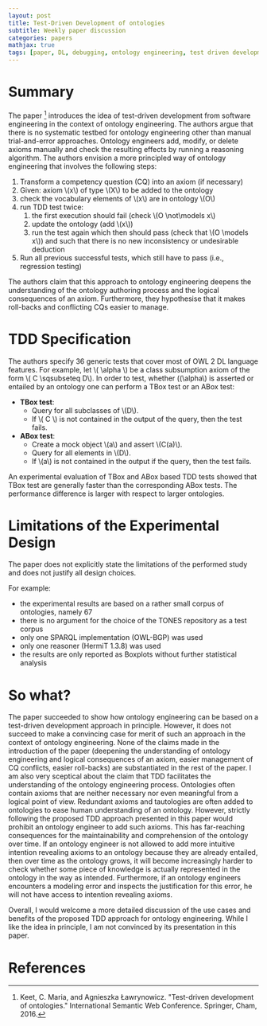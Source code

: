 ```yaml
---
layout: post
title: Test-Driven Development of ontologies
subtitle: Weekly paper discussion
categories: papers
mathjax: true
tags: [paper, DL, debugging, ontology engineering, test driven development]
---
```


# Summary

The paper [^fn1] introduces the idea of test-driven development from software engineering in the context of ontology engineering. The authors argue that there is no systematic testbed for ontology engineering other than manual trial-and-error approaches. Ontology engineers add, modify, or delete axioms manually and check the resulting effects by running a reasoning algorithm. The authors envision a more principled way of ontology engineering that involves the following steps:

1. Transform a competency question (CQ) into an axiom (if necessary)
2. Given: axiom \\(x\\) of type \\(X\\) to be added to the ontology
3. check the vocabulary elements of \\(x\\) are in ontology \\(O\\)
4. run TDD test twice:
    1. the first execution should fail (check \\(O \not\models x\\)
    2. update the ontology (add \\(x\\))
    3. run the test again which then should pass (check that \\(O \models x\\)) and such that there is no new inconsistency or undesirable deduction
5. Run all previous successful tests, which still have to pass (i.e., regression testing)

The authors claim that this approach to ontology engineering deepens the understanding of the ontology authoring process and the logical consequences of an axiom. Furthermore, they hypothesise that it makes roll-backs and conflicting CQs easier to manage.

# TDD Specification

The authors specify 36 generic tests that cover most of OWL 2 DL language features. For example, let \\( \alpha \\) be a class subsumption axiom of the form \\( C \sqsubseteq D\\). In order to test, whether \((\alpha\\) is asserted or entailed by an ontology one can perform a TBox test or an ABox test:

- **TBox test**:
    * Query for all subclasses of \\(D\\).
    * If \\( C \\) is not contained in the output of the query, then the test fails.
- **ABox test**:
    * Create a mock object \\(a\\) and assert \\(C(a)\\). 
    * Query for all elements in \\(D\\).
    * If \\(a\\) is not contained in the output if the query, then the test fails.

An experimental evaluation of TBox and ABox based TDD tests showed that TBox test are generally faster than the corresponding ABox tests. The performance difference is larger with respect to larger ontologies.

# Limitations of the Experimental Design 

The paper does not explicitly state the limitations of the performed study and does not justify all design choices.

For example:
- the experimental results are based on a rather small corpus of ontologies, namely 67
- there is no argument for the choice of the TONES repository as a test corpus
- only one SPARQL implementation (OWL-BGP) was used
- only one reasoner (HermiT 1.3.8) was used
- the results are only reported as Boxplots without further statistical analysis

# So what?

The paper succeeded to show how ontology engineering can be based on a test-driven development approach in principle. However, it does not succeed to make a convincing case for merit of such an approach in the context of ontology engineering. None of the claims made in the introduction of the paper (deepening the understanding of ontology engineering and logical consequences of an axiom, easier management of CQ conflicts, easier roll-backs) are substantiated in the rest of the paper. I am also very sceptical about the claim that TDD facilitates the understanding of the ontology engineering process. Ontologies often contain axioms that are neither necessary nor even meaningful from a logical point of view. Redundant axioms and tautologies are often added to ontologies to ease human understanding of an ontology. However, strictly following the proposed TDD approach presented in this paper would prohibit an ontology engineer to add such axioms. This has far-reaching consequences for the maintainability and comprehension of the ontology over time. If an ontology engineer is not allowed to add more intuitive intention revealing axioms to an ontology because they are already entailed, then over time as the ontology grows, it will become increasingly harder to check whether some piece of knowledge is actually represented in the ontology in the way as intended. Furthermore, if an ontology engineers encounters a modeling error and inspects the justification for this error, he will not have access to intention revealing axioms.

Overall, I would welcome a more detailed discussion of the use cases and benefits of the proposed TDD approach for ontology engineering. While I like the idea in principle, I am not convinced by its presentation in this paper.





# References

[^fn1]: Keet, C. Maria, and Agnieszka Ławrynowicz. "Test-driven development of ontologies." International Semantic Web Conference. Springer, Cham, 2016.
